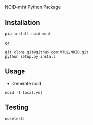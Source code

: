 NOID-mint Python Package

## Installation
```
pip install noid-mint
```
or
```
git clone git@github.com:VTUL/NOID.git
python setup.py install
```

## Usage
* Generate noid
```
noid -f local.yml
```

## Testing
```
nosetests
```
